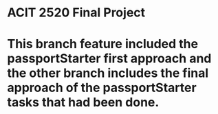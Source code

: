 # ACIT 2520 Final Project 
# This branch feature included the passportStarter first approach and the other branch includes the final approach of the passportStarter tasks that had been done.
